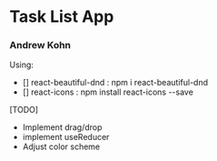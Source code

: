 # Task List App

### Andrew Kohn

Using:

- [] react-beautiful-dnd : npm i react-beautiful-dnd
- [] react-icons : npm install react-icons --save

[TODO]

- Implement drag/drop
- implement useReducer
- Adjust color scheme
